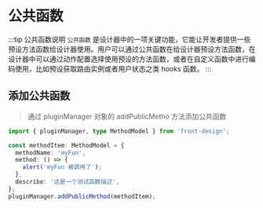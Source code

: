 # 公共函数

:::tip 公共函数说明
`公共函数` 是设计器中的一项关键功能，它能让开发者提供一些预设方法函数给设计器使用。用户可以通过公共函数在给设计器预设方法函数，在设计器中可以通过动作配置选择使用预设的方法函数，或者在自定义函数中进行编码使用，比如预设获取路由实例或者用户状态之类 hooks 函数。
:::

## 添加公共函数

> 通过 pluginManager 对象的 addPublicMetho 方法添加公共函数

```ts
import { pluginManager, type MethodModel } from 'front-design';

const methodItem: MethodModel = {
  methodName: 'myFun',
  method: () => {
    alert('myFun 被调用了');
  },
  describe: '这是一个测试函数描述',
};
pluginManager.addPublicMethod(methodItem);
```
